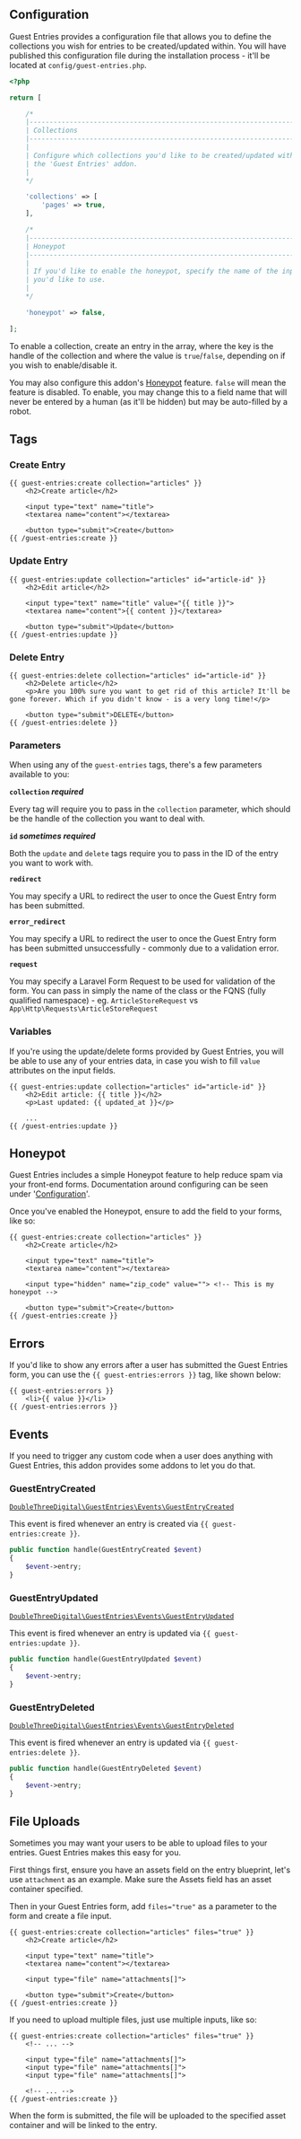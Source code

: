 ## Configuration

Guest Entries provides a configuration file that allows you to define the collections you wish for entries to be created/updated within. You will have published this configuration file during the installation process - it'll be located at `config/guest-entries.php`.

```php
<?php

return [

    /*
    |--------------------------------------------------------------------------
    | Collections
    |--------------------------------------------------------------------------
    |
    | Configure which collections you'd like to be created/updated with
    | the 'Guest Entries' addon.
    |
    */

    'collections' => [
        'pages' => true,
    ],

    /*
    |--------------------------------------------------------------------------
    | Honeypot
    |--------------------------------------------------------------------------
    |
    | If you'd like to enable the honeypot, specify the name of the input
    | you'd like to use.
    |
    */

    'honeypot' => false,

];
```

To enable a collection, create an entry in the array, where the key is the handle of the collection and where the value is `true`/`false`, depending on if you wish to enable/disable it.

You may also configure this addon's [Honeypot](#honeypot) feature. `false` will mean the feature is disabled. To enable, you may change this to a field name that will never be entered by a human (as it'll be hidden) but may be auto-filled by a robot.

## Tags

### Create Entry

```antlers
{{ guest-entries:create collection="articles" }}
    <h2>Create article</h2>

    <input type="text" name="title">
    <textarea name="content"></textarea>

    <button type="submit">Create</button>
{{ /guest-entries:create }}
```

### Update Entry

```antlers
{{ guest-entries:update collection="articles" id="article-id" }}
    <h2>Edit article</h2>

    <input type="text" name="title" value="{{ title }}">
    <textarea name="content">{{ content }}</textarea>

    <button type="submit">Update</button>
{{ /guest-entries:update }}
```

### Delete Entry

```antlers
{{ guest-entries:delete collection="articles" id="article-id" }}
    <h2>Delete article</h2>
    <p>Are you 100% sure you want to get rid of this article? It'll be gone forever. Which if you didn't know - is a very long time!</p>

    <button type="submit">DELETE</button>
{{ /guest-entries:delete }}
```

### Parameters

When using any of the `guest-entries` tags, there's a few parameters available to you:

**`collection` *required***

Every tag will require you to pass in the `collection` parameter, which should be the handle of the collection you want to deal with.

**`id` *sometimes required***

Both the `update` and `delete` tags require you to pass in the ID of the entry you want to work with.

**`redirect`**

You may specify a URL to redirect the user to once the Guest Entry form has been submitted.

**`error_redirect`**

You may specify a URL to redirect the user to once the Guest Entry form has been submitted unsuccessfully - commonly due to a validation error.

**`request`**

You may specify a Laravel Form Request to be used for validation of the form. You can pass in simply the name of the class or the FQNS (fully qualified namespace) - eg. `ArticleStoreRequest` vs `App\Http\Requests\ArticleStoreRequest`

### Variables

If you're using the update/delete forms provided by Guest Entries, you will be able to use any of your entries data, in case you wish to fill `value` attributes on the input fields.

```antlers
{{ guest-entries:update collection="articles" id="article-id" }}
    <h2>Edit article: {{ title }}</h2>
    <p>Last updated: {{ updated_at }}</p>

    ...
{{ /guest-entries:update }}
```

## Honeypot

Guest Entries includes a simple Honeypot feature to help reduce spam via your front-end forms. Documentation around configuring can be seen under '[Configuration](#configuration)'.

Once you've enabled the Honeypot, ensure to add the field to your forms, like so:

```antlers
{{ guest-entries:create collection="articles" }}
    <h2>Create article</h2>

    <input type="text" name="title">
    <textarea name="content"></textarea>

    <input type="hidden" name="zip_code" value=""> <!-- This is my honeypot -->

    <button type="submit">Create</button>
{{ /guest-entries:create }}
```

## Errors

If you'd like to show any errors after a user has submitted the Guest Entries form, you can use the `{{ guest-entries:errors }}` tag, like shown below:

```antlers
{{ guest-entries:errors }}
    <li>{{ value }}</li>
{{ /guest-entries:errors }}
```

## Events

If you need to trigger any custom code when a user does anything with Guest Entries, this addon provides some addons to let you do that.

### GuestEntryCreated

[`DoubleThreeDigital\GuestEntries\Events\GuestEntryCreated`](https://github.com/doublethreedigital/guest-entries/blob/main/src/Events/GuestEntryCreated.php)

This event is fired whenever an entry is created via `{{ guest-entries:create }}`.

```php
public function handle(GuestEntryCreated $event)
{
	$event->entry;
}
```

### GuestEntryUpdated

[`DoubleThreeDigital\GuestEntries\Events\GuestEntryUpdated`](https://github.com/doublethreedigital/guest-entries/blob/main/src/Events/GuestEntryUpdated.php)

This event is fired whenever an entry is updated via `{{ guest-entries:update }}`.

```php
public function handle(GuestEntryUpdated $event)
{
	$event->entry;
}
```

### GuestEntryDeleted

[`DoubleThreeDigital\GuestEntries\Events\GuestEntryDeleted`](https://github.com/doublethreedigital/guest-entries/blob/main/src/Events/GuestEntryDeleted.php)

This event is fired whenever an entry is updated via `{{ guest-entries:delete }}`.

```php
public function handle(GuestEntryDeleted $event)
{
	$event->entry;
}
```

## File Uploads

Sometimes you may want your users to be able to upload files to your entries. Guest Entries makes this easy for you.

First things first, ensure you have an assets field on the entry blueprint, let's use `attachment` as an example. Make sure the Assets field has an asset container specified.

Then in your Guest Entries form, add `files="true"` as a parameter to the form and create a file input.

```antlers
{{ guest-entries:create collection="articles" files="true" }}
    <h2>Create article</h2>

    <input type="text" name="title">
    <textarea name="content"></textarea>

    <input type="file" name="attachments[]">

    <button type="submit">Create</button>
{{ /guest-entries:create }}
```

If you need to upload multiple files, just use multiple inputs, like so:

```antlers
{{ guest-entries:create collection="articles" files="true" }}
    <!-- ... -->

    <input type="file" name="attachments[]">
    <input type="file" name="attachments[]">
    <input type="file" name="attachments[]">

    <!-- ... -->
{{ /guest-entries:create }}
```

When the form is submitted, the file will be uploaded to the specified asset container and will be linked to the entry.
